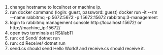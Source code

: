 1. change hostname to localhost or machine ip.
2. run docker command (login: guest, password: guest)
   docker run -it --rm --name rabbitmq -p 5672:5672 -p 15672:15672 rabbitmq:3-management
3. login to rabbitmq management console
   http://localhost:15672/ or http://machine_ip:15672/
4. open two terminals at RSI/lab11
5. run:
   cd Send/
   dotnet run
6. run:
   cd Receive/
   dotnet run
7. send.cs should send Hello World! and receive.cs should receive it.
